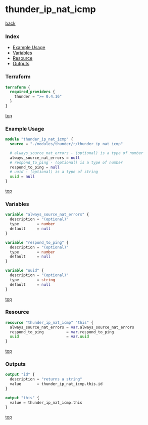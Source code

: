 # thunder_ip_nat_icmp

[back](../thunder.md)

### Index

- [Example Usage](#example-usage)
- [Variables](#variables)
- [Resource](#resource)
- [Outputs](#outputs)

### Terraform

```terraform
terraform {
  required_providers {
    thunder = ">= 0.4.16"
  }
}
```

[top](#index)

### Example Usage

```terraform
module "thunder_ip_nat_icmp" {
  source = "./modules/thunder/r/thunder_ip_nat_icmp"

  # always_source_nat_errors - (optional) is a type of number
  always_source_nat_errors = null
  # respond_to_ping - (optional) is a type of number
  respond_to_ping = null
  # uuid - (optional) is a type of string
  uuid = null
}
```

[top](#index)

### Variables

```terraform
variable "always_source_nat_errors" {
  description = "(optional)"
  type        = number
  default     = null
}

variable "respond_to_ping" {
  description = "(optional)"
  type        = number
  default     = null
}

variable "uuid" {
  description = "(optional)"
  type        = string
  default     = null
}
```

[top](#index)

### Resource

```terraform
resource "thunder_ip_nat_icmp" "this" {
  always_source_nat_errors = var.always_source_nat_errors
  respond_to_ping          = var.respond_to_ping
  uuid                     = var.uuid
}
```

[top](#index)

### Outputs

```terraform
output "id" {
  description = "returns a string"
  value       = thunder_ip_nat_icmp.this.id
}

output "this" {
  value = thunder_ip_nat_icmp.this
}
```

[top](#index)